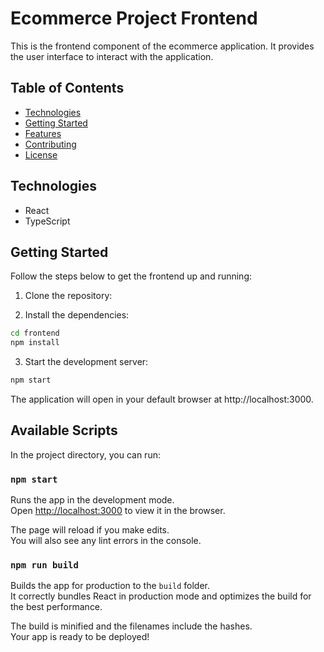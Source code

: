 # Ecommerce Project Frontend

This is the frontend component of the ecommerce application. It provides the user interface to interact with the application.

## Table of Contents

- [Technologies](#technologies)
- [Getting Started](#getting-started)
- [Features](#features)
- [Contributing](#contributing)
- [License](#license)

## Technologies

- React
- TypeScript

## Getting Started

Follow the steps below to get the frontend up and running:

1. Clone the repository:

2. Install the dependencies:

```bash
cd frontend
npm install
```

3. Start the development server:
```bash
npm start

```

The application will open in your default browser at http://localhost:3000.

## Available Scripts

In the project directory, you can run:

### `npm start`

Runs the app in the development mode.\
Open [http://localhost:3000](http://localhost:3000) to view it in the browser.

The page will reload if you make edits.\
You will also see any lint errors in the console.

### `npm run build`

Builds the app for production to the `build` folder.\
It correctly bundles React in production mode and optimizes the build for the best performance.

The build is minified and the filenames include the hashes.\
Your app is ready to be deployed!